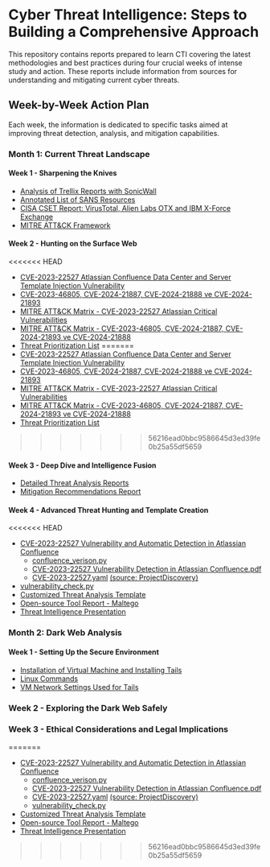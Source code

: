 # Cyber Threat Intelligence: Steps to Building a Comprehensive Approach

This repository contains reports prepared to learn CTI covering the latest methodologies and best practices during four crucial weeks of intense study and action. These reports include information from sources for understanding and mitigating current cyber threats.

## Week-by-Week Action Plan
Each week, the information is dedicated to specific tasks aimed at improving threat detection, analysis, and mitigation capabilities.

### Month 1: Current Threat Landscape
#### Week 1 - Sharpening the Knives

- [Analysis of Trellix Reports with SonicWall](Current%20Threat%20Landscape/Week%201%20-%20Sharpening%20the%20Knives/Analysis%20of%20Trellix%20Reports%20with%20SonicWall.pdf)
- [Annotated List of SANS Resources](Current%20Threat%20Landscape/Week%201%20-%20Sharpening%20the%20Knives/Annotated%20List%20of%20SANS%20Resources.pdf)
- [CISA CSET Report: VirusTotal, Alien Labs OTX and IBM X-Force Exchange](Current%20Threat%20Landscape/Week%201%20-%20Sharpening%20the%20Knives/CISA%20CSET%20Report%20VirusTotal%2C%20Alien%20Labs%20OTX%20and%20IBM%20X-Force%20Exchange.pdf)
- [MITRE ATT&CK Framework](Current%20Threat%20Landscape/Week%201%20-%20Sharpening%20the%20Knives/MITRE%20ATT%26CK%20Framework.pdf)

#### Week 2 - Hunting on the Surface Web

<<<<<<< HEAD
- [CVE-2023-22527 Atlassian Confluence Data Center and Server Template Injection Vulnerability](Current%20Threat%20Landscape/Week%202%20-%20Hunting%20on%20the%20Surface%20Web/CVE-2023-22527%20Atlassian%20Confluence%20Data%20Center%20and%20Server%20Template%20Injection%20Vulnerability.pdf)
- [CVE-2023-46805, CVE-2024-21887, CVE-2024-21888 ve CVE-2024-21893](Current%20Threat%20Landscape/Week%202%20-%20Hunting%20on%20the%20Surface%20Web/CVE-2023-46805%2C%20CVE-2024-21887%2C%20CVE-2024-21888%20ve%20CVE-2024-21893.pdf)
- [MITRE ATT&CK Matrix - CVE-2023-22527 Atlassian Critical Vulnerabilities](Current%20Threat%20Landscape/Week%202%20-%20Hunting%20on%20the%20Surface%20Web/MITRE%20ATT%26CK%20Matrix%20-%20CVE-2023-22527%20Atlassian%20Critical%20Vulnerabilities.pdf)
- [MITRE ATT&CK Matrix - CVE-2023-46805, CVE-2024-21887, CVE-2024-21893 ve CVE-2024-21888](Current%20Threat%20Landscape/Week%202%20-%20Hunting%20on%20the%20Surface%20Web/MITRE%20ATT%26CK%20Matrix%20-%20CVE-2023-46805%2C%20CVE-2024-21887%2C%20CVE-2024-21893%20and%20CVE-2024-21888.pdf)
- [Threat Prioritization List](Current%20Threat%20Landscape/Week%202%20-%20Hunting%20on%20the%20Surface%20Web/Threat%20Prioritization%20List.pdf)
=======
- [CVE-2023-22527 Atlassian Confluence Data Center and Server Template Injection Vulnerability](Week%202%20-%20Hunting%20on%20the%20Surface%20Web/CVE-2023-22527%C2%A0Atlassian%20Confluence%20Data%20Center%20and%20Server%20Template%20Injection%20Vulnerability.pdf)
- [CVE-2023-46805, CVE-2024-21887, CVE-2024-21888 ve CVE-2024-21893](Week%202%20-%20Hunting%20on%20the%20Surface%20Web/CVE-2023-46805%2C%20CVE-2024-21887%2C%20CVE-2024-21888%20ve%20CVE-2024-21893.pdf)
- [MITRE ATT&CK Matrix - CVE-2023-22527 Atlassian Critical Vulnerabilities](Week%202%20-%20Hunting%20on%20the%20Surface%20Web/MITRE%20ATT%26CK%20Matrix%20-%20CVE-2023-22527%20Atlassian%20Critical%20Vulnerabilities.pdf)
- [MITRE ATT&CK Matrix - CVE-2023-46805, CVE-2024-21887, CVE-2024-21893 ve CVE-2024-21888](Week%202%20-%20Hunting%20on%20the%20Surface%20Web/MITRE%20ATT%26CK%20Matrix%20-%20CVE-2023-46805%2C%20CVE-2024-21887%2C%20CVE-2024-21893%20and%20CVE-2024-21888.pdf)
- [Threat Prioritization List](Week%202%20-%20Hunting%20on%20the%20Surface%20Web/Threat%20Prioritization%20List.pdf)
>>>>>>> 56216ead0bbc9586645d3ed39fe0b25a55df5659

#### Week 3 - Deep Dive and Intelligence Fusion

- [Detailed Threat Analysis Reports](Current%20Threat%20Landscape/Week%203%20-%20Deep%20Dive%20and%20Intelligence%20Fusion/Detailed%20Threat%20Analysis%20Reports.pdf)
- [Mitigation Recommendations Report](Current%20Threat%20Landscape/Week%203%20-%20Deep%20Dive%20and%20Intelligence%20Fusion/Mitigation%20Recommendations%20Report.pdf)

#### Week 4 - Advanced Threat Hunting and Template Creation

<<<<<<< HEAD
- [CVE-2023-22527 Vulnerability and Automatic Detection in Atlassian Confluence](Current%20Threat%20Landscape/Week%204%20-%20Advanced%20Threat%20Hunting%20and%20Template%20Creation/CVE-2023-22527%20Vulnerability%20and%20Automatic%20Detection%20in%20Atlassian%20Confluence)
  - [confluence_verison.py](Current%20Threat%20Landscape/Week%204%20-%20Advanced%20Threat%20Hunting%20and%20Template%20Creation/CVE-2023-22527%20Vulnerability%20and%20Automatic%20Detection%20in%20Atlassian%20Confluence/confluence_verison.py)
  - [CVE-2023-22527 Vulnerability Detection in Atlassian Confluence.pdf](Current%20Threat%20Landscape/Week%204%20-%20Advanced%20Threat%20Hunting%20and%20Template%20Creation/CVE-2023-22527%20Vulnerability%20and%20Automatic%20Detection%20in%20Atlassian%20Confluence/CVE-2023-22527%20Vulnerability%20Detection%20in%20Atlassian%20Confluence.pdf)
  - [CVE-2023-22527.yaml](Current%20Threat%20Landscape/Week%204%20-%20Advanced%20Threat%20Hunting%20and%20Template%20Creation/CVE-2023-22527%20Vulnerability%20and%20Automatic%20Detection%20in%20Atlassian%20Confluence/CVE-2023-22527.yaml) [(source: ProjectDiscovery)](https://blog.projectdiscovery.io/atlassian-confluence-ssti-remote-code-execution/)
- [vulnerability_check.py](Current%20Threat%20Landscape/Week%204%20-%20Advanced%20Threat%20Hunting%20and%20Template%20Creation/CVE-2023-22527%20Vulnerability%20and%20Automatic%20Detection%20in%20Atlassian%20Confluence/vulnerability_check.py)
- [Customized Threat Analysis Template](Current%20Threat%20Landscape/Week%204%20-%20Advanced%20Threat%20Hunting%20and%20Template%20Creation/Customized%20Threat%20Analysis%20Template.pdf)
- [Open-source Tool Report - Maltego](Current%20Threat%20Landscape/Week%204%20-%20Advanced%20Threat%20Hunting%20and%20Template%20Creation/Open-source%20Tool%20Report%20-%20Maltego.pdf)
- [Threat Intelligence Presentation](Current%20Threat%20Landscape/Week%204%20-%20Advanced%20Threat%20Hunting%20and%20Template%20Creation/Threat%20Intelligence%20Presentation.pdf)

### Month 2: Dark Web Analysis
#### Week 1 - Setting Up the Secure Environment

- [Installation of Virtual Machine and Installing Tails](Dark%20Web%20Analysis/Week%201%20-%20Setting%20Up%20the%20Secure%20Environment/Installation%20of%20Virtual%20Machine%20and%20Installing%20Tails.md)
- [Linux Commands](Dark%20Web%20Analysis/Week%201%20-%20Setting%20Up%20the%20Secure%20Environment/Linux%20Commands.pdf)
- [VM Network Settings Used for Tails](Dark%20Web%20Analysis/Week%201%20-%20Setting%20Up%20the%20Secure%20Environment/VM%20Network%20Settings%20Used%20for%20Tails.md)

### Week 2 - Exploring the Dark Web Safely

### Week 3 - Ethical Considerations and Legal Implications
=======
- [CVE-2023-22527 Vulnerability and Automatic Detection in Atlassian Confluence](Week%204%20-%20Advanced%20Threat%20Hunting%20and%20Template%20Creation/CVE-2023-22527%20Vulnerability%20and%20Automatic%20Detection%20in%20Atlassian%20Confluence)
  - [confluence_verison.py](Week%204%20-%20Advanced%20Threat%20Hunting%20and%20Template%20Creation/CVE-2023-22527%20Vulnerability%20and%20Automatic%20Detection%20in%20Atlassian%20Confluence/confluence_verison.py)
  - [CVE-2023-22527 Vulnerability Detection in Atlassian Confluence.pdf](Week%204%20-%20Advanced%20Threat%20Hunting%20and%20Template%20Creation/CVE-2023-22527%20Vulnerability%20and%20Automatic%20Detection%20in%20Atlassian%20Confluence/CVE-2023-22527%20Vulnerability%20Detection%20in%20Atlassian%20Confluence.pdf)
  - [CVE-2023-22527.yaml](Week%204%20-%20Advanced%20Threat%20Hunting%20and%20Template%20Creation/CVE-2023-22527%20Vulnerability%20and%20Automatic%20Detection%20in%20Atlassian%20Confluence/CVE-2023-22527.yaml) [(source: ProjectDiscovery)](https://blog.projectdiscovery.io/atlassian-confluence-ssti-remote-code-execution/)
  - [vulnerability_check.py](Week%204%20-%20Advanced%20Threat%20Hunting%20and%20Template%20Creation/CVE-2023-22527%20Vulnerability%20and%20Automatic%20Detection%20in%20Atlassian%20Confluence/vulnerability_check.py)
- [Customized Threat Analysis Template](Week%204%20-%20Advanced%20Threat%20Hunting%20and%20Template%20Creation/Customized%20Threat%20Analysis%20Template.pdf)
- [Open-source Tool Report - Maltego](Week%204%20-%20Advanced%20Threat%20Hunting%20and%20Template%20Creation/Open-source%20Tool%20Report%20-%20Maltego.pdf)
- [Threat Intelligence Presentation](Week%204%20-%20Advanced%20Threat%20Hunting%20and%20Template%20Creation/Threat%20Intelligence%20Presentation.pdf)
>>>>>>> 56216ead0bbc9586645d3ed39fe0b25a55df5659
